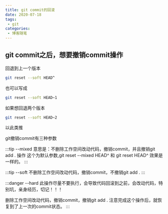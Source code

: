 ```yaml
---
title: git commit的回滚
date: 2020-07-18
tags:
 - git
categories:
 - 博客随笔 
---
```


##  git commit之后，想要撤销commit操作
回退到上一个版本
```bash
git reset --soft HEAD^
```
也可以写成
```bash
git reset --soft HEAD~1
```
如果想回退两个版本
```bash
git reset --soft HEAD~2
```
以此类推

git撤销commit有三种参数

:::tip --mixed
意思是：不删除工作空间改动代码，撤销commit，并且撤销git add . 操作
这个为默认参数,git reset --mixed HEAD^ 和 git reset HEAD^ 效果是一样的。
:::

:::tip --soft 
不删除工作空间改动代码，撤销commit，不撤销git add . 
:::

:::danger --hard
此操作尽量不要执行，会导致代码回滚到之前，会改动代码，特别坑，亲身经历，切记！！！

删除工作空间改动代码，撤销commit，撤销git add . 
注意完成这个操作后，就恢复到了上一次的commit状态。
:::

